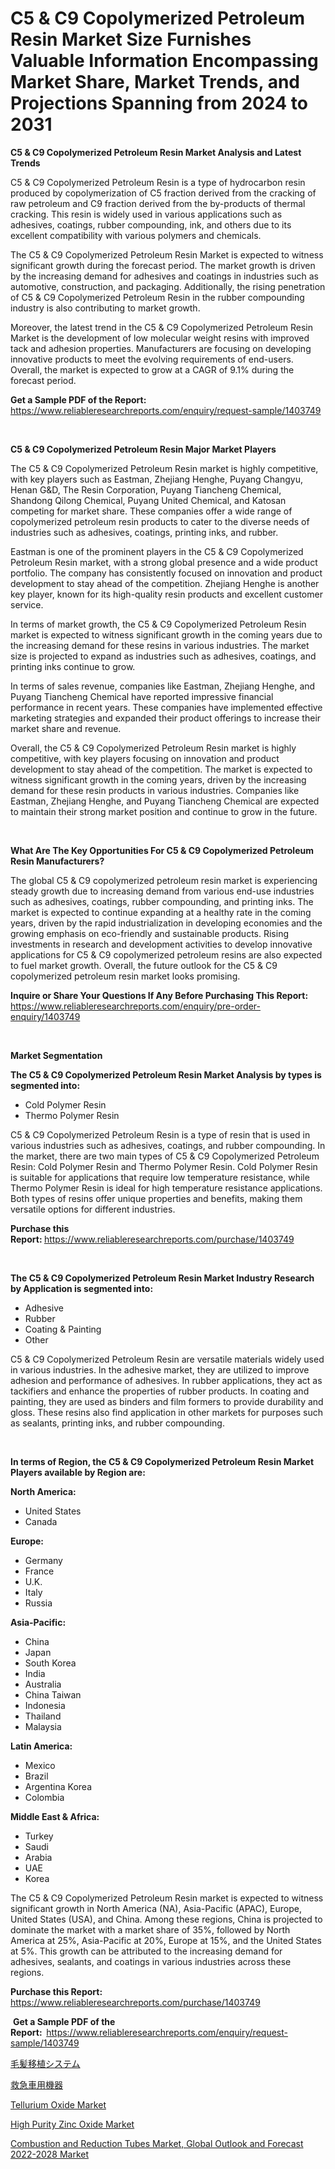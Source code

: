 <p><h1>C5 & C9 Copolymerized Petroleum Resin Market Size Furnishes Valuable Information Encompassing Market Share, Market Trends, and Projections Spanning from 2024 to 2031</h1></p><p><strong>C5 & C9 Copolymerized Petroleum Resin Market Analysis and Latest Trends</strong></p>
<p><p>C5 & C9 Copolymerized Petroleum Resin is a type of hydrocarbon resin produced by copolymerization of C5 fraction derived from the cracking of raw petroleum and C9 fraction derived from the by-products of thermal cracking. This resin is widely used in various applications such as adhesives, coatings, rubber compounding, ink, and others due to its excellent compatibility with various polymers and chemicals.</p><p>The C5 & C9 Copolymerized Petroleum Resin Market is expected to witness significant growth during the forecast period. The market growth is driven by the increasing demand for adhesives and coatings in industries such as automotive, construction, and packaging. Additionally, the rising penetration of C5 & C9 Copolymerized Petroleum Resin in the rubber compounding industry is also contributing to market growth.</p><p>Moreover, the latest trend in the C5 & C9 Copolymerized Petroleum Resin Market is the development of low molecular weight resins with improved tack and adhesion properties. Manufacturers are focusing on developing innovative products to meet the evolving requirements of end-users. Overall, the market is expected to grow at a CAGR of 9.1% during the forecast period.</p></p>
<p><strong>Get a Sample PDF of the Report:&nbsp;</strong> <a href="https://www.reliableresearchreports.com/enquiry/request-sample/1403749">https://www.reliableresearchreports.com/enquiry/request-sample/1403749</a></p>
<p>&nbsp;</p>
<p><strong>C5 & C9 Copolymerized Petroleum Resin Major Market Players</strong></p>
<p><p>The C5 & C9 Copolymerized Petroleum Resin market is highly competitive, with key players such as Eastman, Zhejiang Henghe, Puyang Changyu, Henan G&D, The Resin Corporation, Puyang Tiancheng Chemical, Shandong Qilong Chemical, Puyang United Chemical, and Katosan competing for market share. These companies offer a wide range of copolymerized petroleum resin products to cater to the diverse needs of industries such as adhesives, coatings, printing inks, and rubber.</p><p>Eastman is one of the prominent players in the C5 & C9 Copolymerized Petroleum Resin market, with a strong global presence and a wide product portfolio. The company has consistently focused on innovation and product development to stay ahead of the competition. Zhejiang Henghe is another key player, known for its high-quality resin products and excellent customer service.</p><p>In terms of market growth, the C5 & C9 Copolymerized Petroleum Resin market is expected to witness significant growth in the coming years due to the increasing demand for these resins in various industries. The market size is projected to expand as industries such as adhesives, coatings, and printing inks continue to grow.</p><p>In terms of sales revenue, companies like Eastman, Zhejiang Henghe, and Puyang Tiancheng Chemical have reported impressive financial performance in recent years. These companies have implemented effective marketing strategies and expanded their product offerings to increase their market share and revenue.</p><p>Overall, the C5 & C9 Copolymerized Petroleum Resin market is highly competitive, with key players focusing on innovation and product development to stay ahead of the competition. The market is expected to witness significant growth in the coming years, driven by the increasing demand for these resin products in various industries. Companies like Eastman, Zhejiang Henghe, and Puyang Tiancheng Chemical are expected to maintain their strong market position and continue to grow in the future.</p></p>
<p>&nbsp;</p>
<p><strong>What Are The Key Opportunities For C5 & C9 Copolymerized Petroleum Resin Manufacturers?</strong></p>
<p><p>The global C5 & C9 copolymerized petroleum resin market is experiencing steady growth due to increasing demand from various end-use industries such as adhesives, coatings, rubber compounding, and printing inks. The market is expected to continue expanding at a healthy rate in the coming years, driven by the rapid industrialization in developing economies and the growing emphasis on eco-friendly and sustainable products. Rising investments in research and development activities to develop innovative applications for C5 & C9 copolymerized petroleum resins are also expected to fuel market growth. Overall, the future outlook for the C5 & C9 copolymerized petroleum resin market looks promising.</p></p>
<p><strong>Inquire or Share Your Questions If Any Before Purchasing This Report:</strong> <a href="https://www.reliableresearchreports.com/enquiry/pre-order-enquiry/1403749">https://www.reliableresearchreports.com/enquiry/pre-order-enquiry/1403749</a></p>
<p>&nbsp;</p>
<p><strong>Market Segmentation</strong></p>
<p><strong>The C5 & C9 Copolymerized Petroleum Resin Market Analysis by types is segmented into:</strong></p>
<p><ul><li>Cold Polymer Resin</li><li>Thermo Polymer Resin</li></ul></p>
<p><p>C5 & C9 Copolymerized Petroleum Resin is a type of resin that is used in various industries such as adhesives, coatings, and rubber compounding. In the market, there are two main types of C5 & C9 Copolymerized Petroleum Resin: Cold Polymer Resin and Thermo Polymer Resin. Cold Polymer Resin is suitable for applications that require low temperature resistance, while Thermo Polymer Resin is ideal for high temperature resistance applications. Both types of resins offer unique properties and benefits, making them versatile options for different industries.</p></p>
<p><strong>Purchase this Report:&nbsp;</strong><a href="https://www.reliableresearchreports.com/purchase/1403749">https://www.reliableresearchreports.com/purchase/1403749</a></p>
<p>&nbsp;</p>
<p><strong>The C5 & C9 Copolymerized Petroleum Resin Market Industry Research by Application is segmented into:</strong></p>
<p><ul><li>Adhesive</li><li>Rubber</li><li>Coating & Painting</li><li>Other</li></ul></p>
<p><p>C5 & C9 Copolymerized Petroleum Resin are versatile materials widely used in various industries. In the adhesive market, they are utilized to improve adhesion and performance of adhesives. In rubber applications, they act as tackifiers and enhance the properties of rubber products. In coating and painting, they are used as binders and film formers to provide durability and gloss. These resins also find application in other markets for purposes such as sealants, printing inks, and rubber compounding.</p></p>
<p>&nbsp;</p>
<p><strong>In terms of Region, the C5 & C9 Copolymerized Petroleum Resin Market Players available by Region are:</strong></p>
<p>
    <p> <strong> North America: </strong>
        <ul>
            <li>United States</li>
            <li>Canada</li>
        </ul>
        </p> 
    <p> <strong> Europe: </strong>
        <ul>
            <li>Germany</li>
            <li>France</li>
            <li>U.K.</li>
            <li>Italy</li>
            <li>Russia</li>
        </ul>
        </p> 
    <p> <strong> Asia-Pacific: </strong>
        <ul>
            <li>China</li>
            <li>Japan</li>
            <li>South Korea</li>
            <li>India</li>
            <li>Australia</li>
            <li>China Taiwan</li>
            <li>Indonesia</li>
            <li>Thailand</li>
            <li>Malaysia</li>
        </ul>
        </p> 
    <p> <strong> Latin America: </strong>
        <ul>
            <li>Mexico</li>
            <li>Brazil</li>
            <li>Argentina Korea</li>
            <li>Colombia</li>
        </ul>
        </p> 
    <p> <strong> Middle East & Africa: </strong>
        <ul>
            <li>Turkey</li>
            <li>Saudi</li>
            <li>Arabia</li>
            <li>UAE</li>
            <li>Korea</li>
        </ul>
    </p>
    </p>
<p><p>The C5 & C9 Copolymerized Petroleum Resin market is expected to witness significant growth in North America (NA), Asia-Pacific (APAC), Europe, United States (USA), and China. Among these regions, China is projected to dominate the market with a market share of 35%, followed by North America at 25%, Asia-Pacific at 20%, Europe at 15%, and the United States at 5%. This growth can be attributed to the increasing demand for adhesives, sealants, and coatings in various industries across these regions.</p></p>
<p><strong>Purchase this Report: </strong><a href="https://www.reliableresearchreports.com/purchase/1403749">https://www.reliableresearchreports.com/purchase/1403749</a></p>
<p>&nbsp;<strong>Get a Sample PDF of the Report:&nbsp;&nbsp;</strong><a href="https://www.reliableresearchreports.com/enquiry/request-sample/1403749">https://www.reliableresearchreports.com/enquiry/request-sample/1403749</a></p>
<p><strong></strong></p>
<p><p><a href="https://medium.com/@ufukkocak157/%E3%83%98%E3%82%A2%E3%83%88%E3%83%A9%E3%83%B3%E3%82%B9%E3%83%97%E3%83%A9%E3%83%B3%E3%83%88%E3%82%B7%E3%82%B9%E3%83%86%E3%83%A0%E3%81%AE%E5%B8%82%E5%A0%B4%E5%B1%95%E6%9C%9B-%E6%A5%AD%E7%95%8C%E6%A6%82%E8%A6%81%E3%81%A8%E4%BA%88%E6%B8%AC-2024%E5%B9%B4%E3%81%8B%E3%82%892031%E5%B9%B4-ff8feda26cc8">毛髪移植システム</a></p><p><a href="https://medium.com/@ufukkocak157/%E6%95%91%E6%80%A5%E8%BB%8A%E8%A3%85%E5%82%99%E5%B8%82%E5%A0%B4-%E5%B8%82%E5%A0%B4%E3%82%B7%E3%82%A7%E3%82%A2-%E5%B8%82%E5%A0%B4%E3%83%88%E3%83%AC%E3%83%B3%E3%83%89-%E3%81%8A%E3%82%88%E3%81%B3%E5%B0%86%E6%9D%A5%E3%81%AE%E6%88%90%E9%95%B7%E3%82%92%E6%8E%A2%E3%82%8B-6d8b41cde16c">救急車用機器</a></p><p><a href="https://view.publitas.com/reportprime-1/tellurium-oxide-market-research-report-reveals-the-latest-trends-and-opportunities-of-this-market-for-period-from-2024-2031/">Tellurium Oxide Market</a></p><p><a href="https://view.publitas.com/reportprime-1/high-purity-zinc-oxide-market-size-share-trends-analysis-report-by-application-regional-outlook-competitive-strategies-and-segment-forecasts-2024-2031/">High Purity Zinc Oxide Market</a></p><p><a href="https://silk-columnist-571.notion.site/Combustion-and-Reduction-Tubes-Market-Global-Outlook-and-Forecast-2022-2028-Market-Size-2024-2031-f786a89dc26a46f9977d785219c9de7e">Combustion and Reduction Tubes Market, Global Outlook and Forecast 2022-2028 Market</a></p></p>